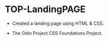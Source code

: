 # TOP-LandingPAGE

- Created a landing page using HTML & CSS.

- The Odin Project CSS Foundations Project.
